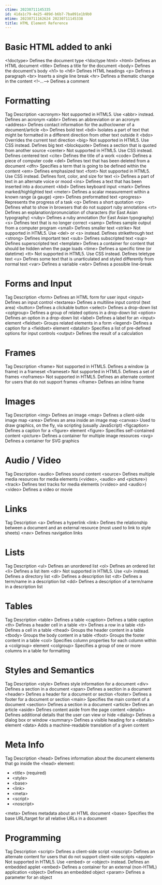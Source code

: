 ```yaml
---
ctime: 20230711145335
id: 41da1c79-4e25-489d-b6b7-7ba091e1b9b0
mtime: 20230711162624 20230711145338
title: HTML Element Reference
---
```


# Basic HTML added to anki

\<!doctype\> Defines the document type \<!doctype html\> \<html\>
Defines an HTML document \<title\> Defines a title for the document
\<body\> Defines the document's body \<h1\> to \<h6\> Defines HTML
headings \<p\> Defines a paragraph \<br\> Inserts a single line break
\<hr\> Defines a thematic change in the content \<!–…–\> Defines a
comment

# Formatting

Tag Description \<acronym\> Not supported in HTML5. Use \<abbr\>
instead. Defines an acronym \<abbr\> Defines an abbreviation or an
acronym \<address\> Defines contact information for the author/owner of
a document/article \<b\> Defines bold text \<bdi\> Isolates a part of
text that might be formatted in a different direction from other text
outside it \<bdo\> Overrides the current text direction \<big\> Not
supported in HTML5. Use CSS instead. Defines big text \<blockquote\>
Defines a section that is quoted from another source \<center\> Not
supported in HTML5. Use CSS instead. Defines centered text \<cite\>
Defines the title of a work \<code\> Defines a piece of computer code
\<del\> Defines text that has been deleted from a document \<dfn\>
Specifies a term that is going to be defined within the content \<em\>
Defines emphasized text \<font\> Not supported in HTML5. Use CSS
instead. Defines font, color, and size for text \<i\> Defines a part of
text in an alternate voice or mood \<ins\> Defines a text that has been
inserted into a document \<kbd\> Defines keyboard input \<mark\> Defines
marked/highlighted text \<meter\> Defines a scalar measurement within a
known range (a gauge) \<pre\> Defines preformatted text \<progress\>
Represents the progress of a task \<q\> Defines a short quotation \<rp\>
Defines what to show in browsers that do not support ruby annotations
\<rt\> Defines an explanation/pronunciation of characters (for East
Asian typography) \<ruby\> Defines a ruby annotation (for East Asian
typography) \<s\> Defines text that is no longer correct \<samp\>
Defines sample output from a computer program \<small\> Defines smaller
text \<strike\> Not supported in HTML5. Use \<del\> or \<s\> instead.
Defines strikethrough text \<strong\> Defines important text \<sub\>
Defines subscripted text \<sup\> Defines superscripted text \<template\>
Defines a container for content that should be hidden when the page
loads \<time\> Defines a specific time (or datetime) \<tt\> Not
supported in HTML5. Use CSS instead. Defines teletype text \<u\> Defines
some text that is unarticulated and styled differently from normal text
\<var\> Defines a variable \<wbr\> Defines a possible line-break

# Forms and Input

Tag Description \<form\> Defines an HTML form for user input \<input\>
Defines an input control \<textarea\> Defines a multiline input control
(text area) \<button\> Defines a clickable button \<select\> Defines a
drop-down list \<optgroup\> Defines a group of related options in a
drop-down list \<option\> Defines an option in a drop-down list
\<label\> Defines a label for an \<input\> element \<fieldset\> Groups
related elements in a form \<legend\> Defines a caption for a
\<fieldset\> element \<datalist\> Specifies a list of pre-defined
options for input controls \<output\> Defines the result of a
calculation

# Frames

Tag Description \<frame\> Not supported in HTML5. Defines a window (a
frame) in a frameset \<frameset\> Not supported in HTML5. Defines a set
of frames \<noframes\> Not supported in HTML5. Defines an alternate
content for users that do not support frames \<iframe\> Defines an
inline frame

# Images

Tag Description \<img\> Defines an image \<map\> Defines a client-side
image map \<area\> Defines an area inside an image map \<canvas\> Used
to draw graphics, on the fly, via scripting (usually JavaScript)
\<figcaption\> Defines a caption for a \<figure\> element \<figure\>
Specifies self-contained content \<picture\> Defines a container for
multiple image resources \<svg\> Defines a container for SVG graphics

# Audio / Video

Tag Description \<audio\> Defines sound content \<source\> Defines
multiple media resources for media elements (\<video\>, \<audio\> and
\<picture\>) \<track\> Defines text tracks for media elements (\<video\>
and \<audio\>) \<video\> Defines a video or movie

# Links

Tag Description \<a\> Defines a hyperlink \<link\> Defines the
relationship between a document and an external resource (most used to
link to style sheets) \<nav\> Defines navigation links

# Lists

Tag Description \<ul\> Defines an unordered list \<ol\> Defines an
ordered list \<li\> Defines a list item \<dir\> Not supported in HTML5.
Use \<ul\> instead. Defines a directory list \<dl\> Defines a
description list \<dt\> Defines a term/name in a description list \<dd\>
Defines a description of a term/name in a description list

# Tables

Tag Description \<table\> Defines a table \<caption\> Defines a table
caption \<th\> Defines a header cell in a table \<tr\> Defines a row in
a table \<td\> Defines a cell in a table \<thead\> Groups the header
content in a table \<tbody\> Groups the body content in a table
\<tfoot\> Groups the footer content in a table \<col\> Specifies column
properties for each column within a \<colgroup\> element \<colgroup\>
Specifies a group of one or more columns in a table for formatting

# Styles and Semantics

Tag Description \<style\> Defines style information for a document
\<div\> Defines a section in a document \<span\> Defines a section in a
document \<header\> Defines a header for a document or section
\<footer\> Defines a footer for a document or section \<main\> Specifies
the main content of a document \<section\> Defines a section in a
document \<article\> Defines an article \<aside\> Defines content aside
from the page content \<details\> Defines additional details that the
user can view or hide \<dialog\> Defines a dialog box or window
\<summary\> Defines a visible heading for a \<details\> element \<data\>
Adds a machine-readable translation of a given content

# Meta Info

Tag Description \<head\> Defines information about the document elements
that go inside the \<head\> element:

- \<title\> (required)
- \<style\>
- \<base\>
- \<link\>
- \<meta\>
- \<script\>
- \<noscript\>

\<meta\> Defines metadata about an HTML document \<base\> Specifies the
base URL/target for all relative URLs in a document

# Programming

Tag Description \<script\> Defines a client-side script \<noscript\>
Defines an alternate content for users that do not support client-side
scripts \<applet\> Not supported in HTML5. Use \<embed\> or \<object\>
instead. Defines an embedded applet \<embed\> Defines a container for an
external (non-HTML) application \<object\> Defines an embedded object
\<param\> Defines a parameter for an object
